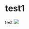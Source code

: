 # test1
test
<a href='https://gitclone. com'><img src='https://gitclone . com/ img/title.ico' stvle='width:300px; '/></a>
